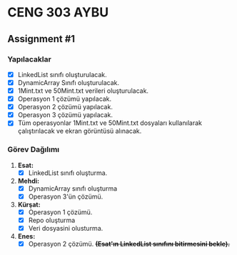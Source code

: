 # CENG 303 AYBU

## Assignment #1

### Yapılacaklar

- [x] LinkedList sınıfı oluşturulacak.
- [x] DynamicArray Sınıfı oluşturulacak.
- [x] 1Mint.txt ve 50Mint.txt verileri oluşturulacak.
- [x] Operasyon 1 çözümü yapılacak.
- [x] Operasyon 2 çözümü yapılacak.
- [x] Operasyon 3 çözümü yapılacak.
- [x] Tüm operasyonlar 1Mint.txt ve 50Mint.txt dosyaları kullanılarak çalıştırılacak ve ekran görüntüsü alınacak.

### Görev Dağılımı

1. **Esat:**
   - [x] LinkedList sınıfı oluşturma.
2. **Mehdi:**
   - [x] DynamicArray sınıfı oluşturma
   - [x] Operasyon 3'ün çözümü.
3. **Kürşat:**
   - [x] Operasyon 1 çözümü.
   - [x] Repo oluşturma
   - [x] Veri dosyasini olusturma.
4. **Enes:**
   - [x] Operasyon 2 çözümü. **~~(Esat'ın LinkedList sınıfını bitirmesini bekle).~~**
